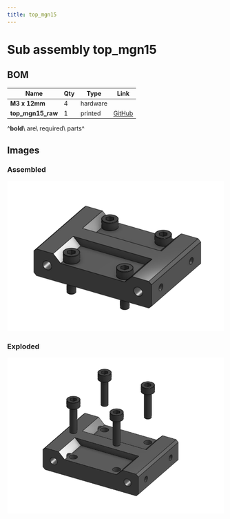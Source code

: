 ```yaml
---
title: top_mgn15
---
```



# Sub assembly top_mgn15 


## BOM

| Name | Qty | Type | Link |
| ---- | --- | ---- | ---- |
| **M3 x 12mm** | 4 | hardware |  |
| **top_mgn15_raw** | 1 | printed | [GitHub](https://github.com/pkucmus/EVA/tree/master/stl/Tops/top_mgn15_raw.stl) |

^**bold**\ are\ required\ parts^


## Images

### Assembled

![](../assets/images/sub_assemblies/top_mgn15.png)

### Exploded

![](../assets/images/sub_assemblies/top_mgn15_exploded.png)